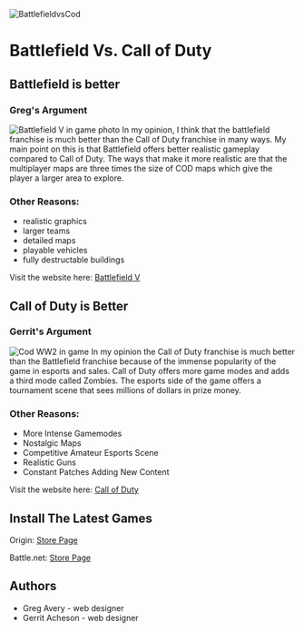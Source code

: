 ![BattlefieldvsCod](class="jpg"></cod_vs_battlefield> "CodvsBattlefield")

# Battlefield Vs. Call of Duty

## Battlefield is better
### Greg's Argument
![Battlefield V in game photo](class="jpg"></bfv_ray_tracing> "BFV Ray Tracing")
In my opinion, I think that the battlefield franchise is much better than the Call of Duty franchise in many ways. My main point on this is that Battlefield offers better realistic gameplay compared to Call of Duty. The ways that make it more realistic are that the multiplayer maps are three times the size of COD maps which give the player a larger area to explore.

### Other Reasons: 
<ul>
	<li>realistic graphics</li>
	<li>larger teams</li>
	<li>detailed maps</li>
	<li>playable vehicles</li>
	<li>fully destructable buildings</li>
</ul>

Visit the website here: [Battlefield V](https://www.ea.com/en-au/games/battlefield/battlefield-5) 

## Call of Duty is Better
### Gerrit's Argument
![Cod WW2 in game](class="jpg"></cod_ww2>)
In my opinion the Call of Duty franchise is much better than the Battlefield franchise because of the immense popularity of the game in esports and sales. Call of Duty offers more game modes and adds a third mode called Zombies. The esports side of the game offers a tournament scene that sees millions of dollars in prize money.

### Other Reasons:
<ul>
	<li>More Intense Gamemodes</li>
	<li>Nostalgic Maps</li>
	<li>Competitive Amateur Esports Scene</li>
	<li>Realistic Guns</li>
	<li> Constant Patches Adding New Content</li>
</ul>

Visit the website here: [Call of Duty](https://www.callofduty.com/ca/en/)

## Install The Latest Games 

Origin: [Store Page](https://www.origin.com/can/en-us/store/battlefield/battlefield-v)

Battle.net: [Store Page](https://us.shop.battle.net/en-us/product/call-of-duty-black-ops-4)

## Authors
<ul>
	<li> Greg Avery - web designer </li>
	<li> Gerrit Acheson - web designer </li>
</ul>